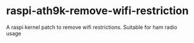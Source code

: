 # raspi-ath9k-remove-wifi-restriction
A raspi kernel patch to remove wifi restrictions. Suitable for ham radio usage
